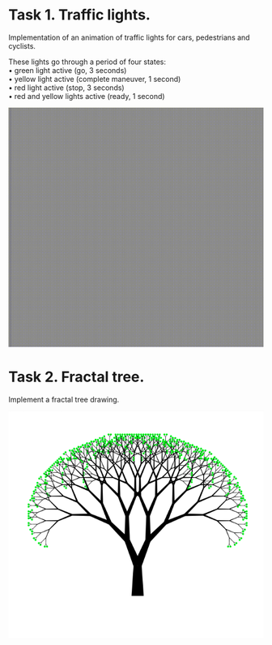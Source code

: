 # Task 1. Traffic lights.
Implementation of an animation of traffic lights for cars, pedestrians and cyclists.

These lights go through a period of four states: \
• green light active (go, 3 seconds) \
• yellow light active (complete maneuver, 1 second) \
• red light active (stop, 3 seconds) \
• red and yellow lights active (ready, 1 second) 

![1](task_1.gif)

# Task 2. Fractal tree.
Implement a fractal tree drawing.

![2](task_2.png)